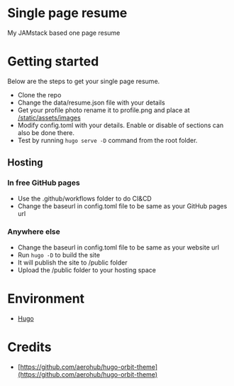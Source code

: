 # Single page resume
My JAMstack based one page resume

# Getting started

Below are the steps to get your single page resume.

- Clone the repo
- Change the data/resume.json file with your details
- Get your profile photo rename it to profile.png and place at [/static/assets/images](/static/assets/images)
- Modify config.toml with your details. Enable or disable of sections can also be done there.
- Test by running `hugo serve -D` command from the root folder.

## Hosting

### In free GitHub pages
- Use the .github/workflows folder to do CI&CD
- Change the baseurl in config.toml file to be same as your GitHub pages url

### Anywhere else
- Change the baseurl in config.toml file to be same as your website url
- Run `hugo -D` to build the site
- It will publish the site to /public folder
- Upload the /public folder to your hosting space

# Environment

- [Hugo](https://gohugo.io/getting-started/quick-start/ )

# Credits

- [https://github.com/aerohub/hugo-orbit-theme](https://github.com/aerohub/hugo-orbit-theme)
